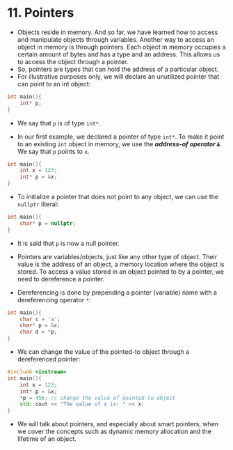 # 11. Pointers

- Objects reside in memory. And so far, we have learned how to access and manipulate objects through variables. Another way to access an object in memory is through pointers. Each object in memory occupies a certain amount of bytes and has a type and an address. This allows us to access the object through a pointer.
- So, pointers are types that can hold the address of a particular object.
- For illustrative purposes only, we will declare an unutilized pointer that can point to an int object:
```cpp
int main(){
	int* p;
}
```

- We say that `p` is of type `int*`.

- In our first example, we declared a pointer of type `int*`. To make it point to an existing `int` object in memory, we use the ***address-of operator `&`***. We say that `p` points to `x`.
```cpp
int main(){
	int x = 123;
	int* p = &x;
}
```

- To initialize a pointer that does not point to any object, we can use the `nullptr` literal:
```cpp
int main(){
	char* p = nullptr;
}
```

- It is said that `p` is now a null pointer.

- Pointers are variables/objects, just like any other type of object. Their value is the address of an object, a memory location where the object is stored. To access a value stored in an object pointed to by a pointer, we need to dereference a pointer.
- Dereferencing is done by prepending a pointer (variable) name with a dereferencing operator `*`:
```cpp
int main(){
	char c = 'a';
	char* p = &c;
	char d = *p;
}
```

- We can change the value of the pointed-to object through a dereferenced pointer:
```cpp
#include <iostream>
int main(){
	int x = 123;
	int* p = &x;
	*p = 456; // change the value of pointed-to object
	std::cout << "The value of x is: " << x;
}
```

- We will talk about pointers, and especially about smart pointers, when we cover the concepts such as dynamic memory allocation and the lifetime of an object.